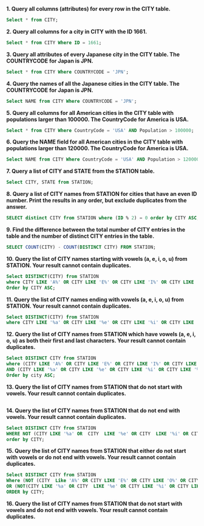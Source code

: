 
**1. Query all columns (attributes) for every row in the CITY table.**

```sql
Select * from CITY;
```

**2. Query all columns for a city in CITY with the ID 1661.**

```sql
Select * from CITY Where ID = 1661;
```

**3. Query all attributes of every Japanese city in the CITY table. The COUNTRYCODE for Japan is JPN.**

```sql
Select * from CITY Where COUNTRYCODE = 'JPN';
```

**4. Query the names of all the Japanese cities in the CITY table. The COUNTRYCODE for Japan is JPN.**

```sql
Select NAME from CITY Where COUNTRYCODE = 'JPN';
```

**5. Query all columns for all American cities in the CITY table with populations larger than 100000. The CountryCode for America is USA.**

```sql
Select * from CITY Where CountryCode = 'USA' AND Population > 100000;
```

**6. Query the NAME field for all American cities in the CITY table with populations larger than 120000. The CountryCode for America is USA.**

```sql
Select NAME from CITY Where CountryCode = 'USA' AND Population > 120000;
```

**7. Query a list of CITY and STATE from the STATION table.**

```sql
Select CITY, STATE from STATION;
```

**8. Query a list of CITY names from STATION for cities that have an even ID number. Print the results in any order, but exclude duplicates from the answer.**

```sql
SELECT distinct CITY from STATION where (ID % 2) = 0 order by CITY ASC;
```

**9. Find the difference between the total number of CITY entries in the table and the number of distinct CITY entries in the table.**

```sql
SELECT COUNT(CITY) - COUNT(DISTINCT CITY) FROM STATION;
```

**10. Query the list of CITY names starting with vowels (a, e, i, o, u) from STATION. Your result cannot contain duplicates.**

```sql
Select DISTINCT(CITY) from STATION 
where CITY LIKE 'A%' OR CITY LIKE 'E%' OR CITY LIKE 'I%' OR CITY LIKE 'O%' OR CITY LIKE 'U%' 
Order by CITY ASC;
```

**11. Query the list of CITY names ending with vowels (a, e, i, o, u) from STATION. Your result cannot contain duplicates.**

```sql
Select DISTINCT(CITY) from STATION 
where CITY LIKE '%a' OR CITY LIKE '%e' OR CITY LIKE '%i' OR CITY LIKE '%o' OR CITY LIKE '%u';   
```

**12. Query the list of CITY names from STATION which have vowels (a, e, i, o, u) as both their first and last characters. Your result cannot contain duplicates.**

```sql
Select DISTINCT CITY from STATION 
where (CITY LIKE 'A%' OR CITY LIKE 'E%' OR CITY LIKE 'I%' OR CITY LIKE 'O%' OR CITY LIKE 'U%') 
AND (CITY LIKE '%a' OR CITY LIKE '%e' OR CITY LIKE '%i' OR CITY LIKE '%o' OR CITY LIKE '%u') 
Order by city ASC;  
```

**13. Query the list of CITY names from STATION that do not start with vowels. Your result cannot contain duplicates.**

```sql

```

**14. Query the list of CITY names from STATION that do not end with vowels. Your result cannot contain duplicates.**

```sql
Select DISTINCT CITY from STATION 
WHERE NOT (CITY LIKE '%a' OR  CITY  LIKE '%e' OR CITY  LIKE '%i' OR CITY  LIKE '%o' OR CITY  LIKE '%u') 
order by CITY;
```

**15. Query the list of CITY names from STATION that either do not start with vowels or do not end with vowels. Your result cannot contain duplicates.**

```sql
Select DISTINCT CITY from STATION
Where (NOT (CITY  Like 'A%' OR CITY LIKE 'E%' OR CITY LIKE 'O%' OR CITY LIKE 'I%' OR CITY LIKE 'U%')) 
OR (NOT(CITY LIKE '%a' OR CITY  LIKE '%e' OR CITY LIKE '%i' OR CITY LIKE '%o' OR CITY LIKE '%u')) 
ORDER by CITY;
```

**16. Query the list of CITY names from STATION that do not start with vowels and do not end with vowels. Your result cannot contain duplicates.**

```sql

```

